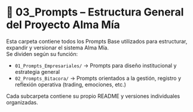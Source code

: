 # 📂 03_Prompts – Estructura General del Proyecto Alma Mía

Esta carpeta contiene todos los Prompts Base utilizados para estructurar, expandir y versionar el sistema Alma Mía.  
Se dividen según su función:

- `01_Prompts_Empresariales/` → Prompts para diseño institucional y estrategia general
- `02_Prompts_Bitacora/` → Prompts orientados a la gestión, registro y reflexión operativa (trading, emociones, etc.)

Cada subcarpeta contiene su propio README y versiones individuales organizadas.
